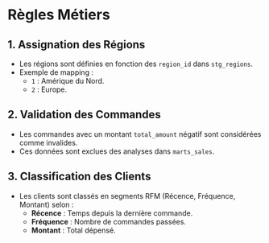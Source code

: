 # Règles Métiers

## 1. Assignation des Régions
- Les régions sont définies en fonction des `region_id` dans `stg_regions`.
- Exemple de mapping :
  - `1` : Amérique du Nord.
  - `2` : Europe.

## 2. Validation des Commandes
- Les commandes avec un montant `total_amount` négatif sont considérées comme invalides.
- Ces données sont exclues des analyses dans `marts_sales`.

## 3. Classification des Clients
- Les clients sont classés en segments RFM (Récence, Fréquence, Montant) selon :
  - **Récence** : Temps depuis la dernière commande.
  - **Fréquence** : Nombre de commandes passées.
  - **Montant** : Total dépensé.
